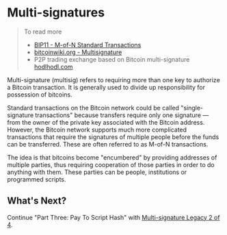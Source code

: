 # Multi-signatures

> To read more
>
> * [BIP11 - M-of-N Standard Transactions](https://github.com/bitcoin/bips/blob/master/bip-0011.mediawiki)
> * [bitcoinwiki.org - Multisignature](https://en.bitcoinwiki.org/wiki/Multisignature)
> * P2P trading exchange based on Bitcoin multi-signature [hodlhodl.com](https://hodlhodl.com/)

Multi-signature \(multisig\) refers to requiring more than one key to authorize a Bitcoin transaction. It is generally used to divide up responsibility for possession of bitcoins.

Standard transactions on the Bitcoin network could be called "single-signature transactions" because transfers require only one signature — from the owner of the private key associated with the Bitcoin address. However, the Bitcoin network supports much more complicated transactions that require the signatures of multiple people before the funds can be transferred. These are often referred to as M-of-N transactions.

The idea is that bitcoins become "encumbered" by providing addresses of multiple parties, thus requiring cooperation of those parties in order to do anything with them. These parties can be people, institutions or programmed scripts.

## What's Next?

Continue "Part Three: Pay To Script Hash" with [Multi-signature Legacy 2 of 4](multisig_p2sh_2_4.md).


